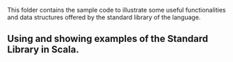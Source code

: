 This folder contains the sample code to illustrate some useful
functionalities and data structures offered by the standard
library of the language.

## Using and showing examples of the Standard Library in Scala.
